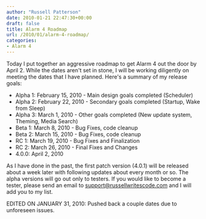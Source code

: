 ```yaml
---
author: "Russell Patterson"
date: 2010-01-21 22:47:30+00:00
draft: false
title: Alarm 4 Roadmap
url: /2010/01/alarm-4-roadmap/
categories:
- Alarm 4
---
```


Today I put together an aggressive roadmap to get Alarm 4 out the door by April 2.  While the dates aren't set in stone, I will be working diligently on meeting the dates that I have planned.  Here's a summary of my release goals:

* Alpha 1: February 15, 2010 - Main design goals completed (Scheduler)
* Alpha 2: February 22, 2010 - Secondary goals completed (Startup, Wake from Sleep)
* Alpha 3: March 1, 2010 - Other goals completed (New update system, Theming, Media Search)
* Beta 1: March 8, 2010 - Bug Fixes, code cleanup
* Beta 2: March 15, 2010 - Bug Fixes, code cleanup
* RC 1: March 19, 2010 - Bug Fixes and Finalization
* RC 2: March 26, 2010 - Final Fixes and Changes
* 4.0.0: April 2, 2010

As I have done in the past, the first patch version (4.0.1) will be released about a week later with following updates about every month or so.  The alpha versions will go out only to testers.  If you would like to become a tester, please send an email to support@russellwritescode.com and I will add you to my list.

EDITED ON JANUARY 31, 2010: Pushed back a couple dates due to unforeseen issues.
